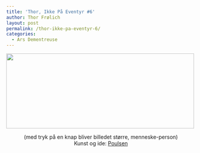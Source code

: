 ```yaml
---
title: 'Thor, Ikke På Eventyr #6'
author: Thor Frølich
layout: post
permalink: /thor-ikke-pa-eventyr-6/
categories:
  - Ars Dementreuse
---
```

[<img src="http://www.abekat.net/wp-content/images/Thor_Comic_06.jpg" width="500" height="200" alt="" />][1]  
<center>
  (med tryk på en knap bliver billedet større, menneske-person)<br /> Kunst og ide: <a href="http://no-go.dk">Poulsen</a>
</center>

 [1]: http://www.abekat.net/wp-content/images/Thor_Comic_06.jpg